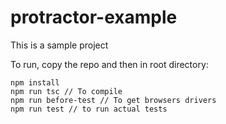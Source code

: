# protractor-example
This is a sample project

To run, copy the repo and then in root directory:
``` 
npm install
npm run tsc // To compile 
npm run before-test // To get browsers drivers 
npm run test // to run actual tests
```
